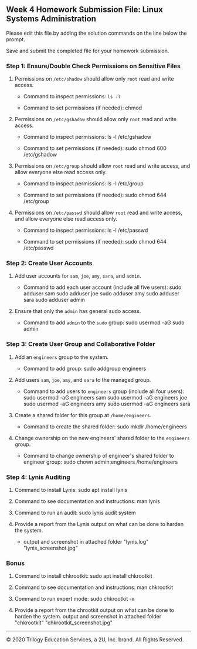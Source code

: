 ## Week 4 Homework Submission File: Linux Systems Administration

Please edit this file by adding the solution commands on the line below the prompt.

Save and submit the completed file for your homework submission.


### Step 1: Ensure/Double Check Permissions on Sensitive Files

1. Permissions on `/etc/shadow` should allow only `root` read and write access.

    - Command to inspect permissions:
            `ls -l`

    - Command to set permissions (if needed):
            chmod

2. Permissions on `/etc/gshadow` should allow only `root` read and write access.

    - Command to inspect permissions:
            ls -l /etc/gshadow

    - Command to set permissions (if needed):
            sudo chmod 600 /etc/gshadow

3. Permissions on `/etc/group` should allow `root` read and write access, and allow everyone else read access only.

    - Command to inspect permissions:
            ls -l /etc/group

    - Command to set permissions (if needed):
            sudo chmod 644 /etc/group

4. Permissions on `/etc/passwd` should allow `root` read and write access, and allow everyone else read access only.

    - Command to inspect permissions:
            ls -l /etc/passwd

    - Command to set permissions (if needed):
            sudo chmod 644 /etc/passwd

### Step 2: Create User Accounts

1. Add user accounts for `sam`, `joe`, `amy`, `sara`, and `admin`.

    - Command to add each user account (include all five users):
            sudo adduser sam
            sudo adduser joe
            sudo adduser amy
            sudo adduser sara
            sudo adduser admin

2. Ensure that only the `admin` has general sudo access.

    - Command to add `admin` to the `sudo` group:
            sudo usermod -aG sudo admin

### Step 3: Create User Group and Collaborative Folder

1. Add an `engineers` group to the system.

    - Command to add group:
            sudo addgroup engineers

2. Add users `sam`, `joe`, `amy`, and `sara` to the managed group.

    - Command to add users to `engineers` group (include all four users):
            sudo usermod -aG engineers sam
            sudo usermod -aG engineers joe
            sudo usermod -aG engineers amy
            sudo usermod -aG engineers sara

3. Create a shared folder for this group at `/home/engineers`.

    - Command to create the shared folder:
            sudo mkdir /home/engineers

4. Change ownership on the new engineers' shared folder to the `engineers` group.

    - Command to change ownership of engineer's shared folder to engineer group:
            sudo chown admin:engineers /home/engineers

### Step 4: Lynis Auditing

1. Command to install Lynis:
        sudo apt install lynis

2. Command to see documentation and instructions:
        man lynis

3. Command to run an audit:
        sudo lynis audit system

4. Provide a report from the Lynis output on what can be done to harden the system.

    - output and screenshot in attached folder "lynis.log" "lynis_screenshot.jpg"


### Bonus
1. Command to install chkrootkit:
        sudo apt install chkrootkit

2. Command to see documentation and instructions:
        man chkrootkit

3. Command to run expert mode:
        sudo chkrootkit -x

4. Provide a report from the chrootkit output on what can be done to harden the system.
        output and screenshot in attached folder "chkrootkit" "chkrootkit_screenshot.jpg"

---
© 2020 Trilogy Education Services, a 2U, Inc. brand. All Rights Reserved.

